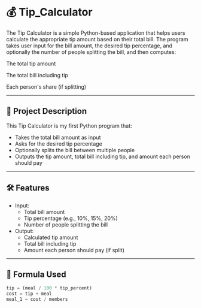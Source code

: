 # 💰 Tip_Calculator

The Tip Calculator is a simple Python-based application that helps users calculate the appropriate tip amount based on their total bill. The program takes user input for the bill amount, the desired tip percentage, and optionally the number of people splitting the bill, and then computes:

The total tip amount

The total bill including tip

Each person's share (if splitting)

---

## 🧠 Project Description

This Tip Calculator is my first Python program that:
- Takes the total bill amount as input
- Asks for the desired tip percentage
- Optionally splits the bill between multiple people
- Outputs the tip amount, total bill including tip, and amount each person should pay


---

## 🛠️ Features

- Input:
  - Total bill amount
  - Tip percentage (e.g., 10%, 15%, 20%)
  - Number of people splitting the bill
- Output:
  - Calculated tip amount
  - Total bill including tip
  - Amount each person should pay (if split)

---

## 🧮 Formula Used

```python
tip = (meal / 100 * tip_percent)
cost = tip + meal
meal_1 = cost / members